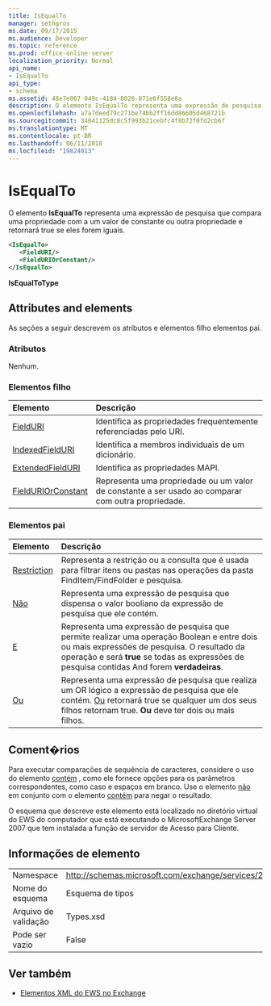 ```yaml
---
title: IsEqualTo
manager: sethgros
ms.date: 09/17/2015
ms.audience: Developer
ms.topic: reference
ms.prod: office-online-server
localization_priority: Normal
api_name:
- IsEqualTo
api_type:
- schema
ms.assetid: 48e7e067-049c-4184-8026-071e6f558e8a
description: O elemento IsEqualTo representa uma expressão de pesquisa que compara uma propriedade com a um valor de constante ou outra propriedade e retornará true se eles forem iguais.
ms.openlocfilehash: a7a7deed79c271be74bb2ff16dd86605d468721b
ms.sourcegitcommit: 34041125dc8c5f993b21cebfc4f8b72f0fd2cb6f
ms.translationtype: MT
ms.contentlocale: pt-BR
ms.lasthandoff: 06/11/2018
ms.locfileid: "19824013"
---
```

# <a name="isequalto"></a>IsEqualTo

O elemento **IsEqualTo** representa uma expressão de pesquisa que compara uma propriedade com a um valor de constante ou outra propriedade e retornará true se eles forem iguais. 
  
```xml
<IsEqualTo>
   <FieldURI/>
   <FieldURIOrConstant/>
</IsEqualTo>
```

 **IsEqualToType**
## <a name="attributes-and-elements"></a>Attributes and elements

As seções a seguir descrevem os atributos e elementos filho elementos pai.
  
### <a name="attributes"></a>Atributos

Nenhum.
  
### <a name="child-elements"></a>Elementos filho

|**Elemento**|**Descrição**|
|:-----|:-----|
|[FieldURI](fielduri.md) <br/> |Identifica as propriedades frequentemente referenciadas pelo URI.  <br/> |
|[IndexedFieldURI](indexedfielduri.md) <br/> |Identifica a membros individuais de um dicionário.  <br/> |
|[ExtendedFieldURI](extendedfielduri.md) <br/> |Identifica as propriedades MAPI.  <br/> |
|[FieldURIOrConstant](fielduriorconstant.md) <br/> |Representa uma propriedade ou um valor de constante a ser usado ao comparar com outra propriedade.  <br/> |
   
### <a name="parent-elements"></a>Elementos pai

|**Elemento**|**Descrição**|
|:-----|:-----|
|[Restriction](restriction.md) <br/> |Representa a restrição ou a consulta que é usada para filtrar itens ou pastas nas operações da pasta FindItem/FindFolder e pesquisa.  <br/> |
|[Não](not.md) <br/> |Representa uma expressão de pesquisa que dispensa o valor booliano da expressão de pesquisa que ele contém.  <br/> |
|[E](and.md) <br/> |Representa uma expressão de pesquisa que permite realizar uma operação Boolean e entre dois ou mais expressões de pesquisa. O resultado da operação e será **true** se todas as expressões de pesquisa contidas And forem **verdadeiras**.  <br/> |
|[Ou](or.md) <br/> |Representa uma expressão de pesquisa que realiza um OR lógico a expressão de pesquisa que ele contém. [Ou](or.md) retornará true se qualquer um dos seus filhos retornam true. **Ou** deve ter dois ou mais filhos.  <br/> |
   
## <a name="remarks"></a>Coment�rios

Para executar comparações de sequência de caracteres, considere o uso do elemento [contém](contains.md) , como ele fornece opções para os parâmetros correspondentes, como caso e espaços em branco. Use o elemento [não](not.md) em conjunto com o elemento [contém](contains.md) para negar o resultado. 
  
O esquema que descreve este elemento está localizado no diretório virtual do EWS do computador que está executando o MicrosoftExchange Server 2007 que tem instalada a função de servidor de Acesso para Cliente.
  
## <a name="element-information"></a>Informações de elemento

|||
|:-----|:-----|
|Namespace  <br/> |http://schemas.microsoft.com/exchange/services/2006/types  <br/> |
|Nome do esquema  <br/> |Esquema de tipos  <br/> |
|Arquivo de validação  <br/> |Types.xsd  <br/> |
|Pode ser vazio  <br/> |False  <br/> |
   
## <a name="see-also"></a>Ver também



- [Elementos XML do EWS no Exchange](ews-xml-elements-in-exchange.md)

